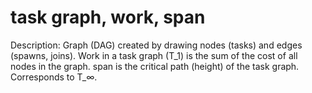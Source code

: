 # task graph, work, span

Description: Graph (DAG) created by drawing nodes (tasks) and edges (spawns, joins). Work in a task graph (T_1) is the sum of the cost of all nodes in the graph. span is the critical path (height) of the task graph. Corresponds to T_∞.